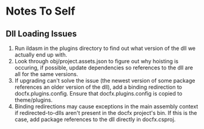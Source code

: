 # Notes To Self

## Dll Loading Issues
1. Run ildasm in the plugins directory to find out what version of the dll we actually end up with.
2. Look through obj/project.assets.json to figure out why hoisting is occuring, if possible, update dependencies so
references to the dll are all for the same versions.
3. If upgrading can't solve the issue (the newest version of some package references an older version of the dll), 
add a binding redirection to docfx.plugins.config. Ensure that docfx.plugins.config is copied to theme/plugins. 
4. Binding redirections may cause exceptions in the main assembly context if redirected-to-dlls aren't present in the 
docfx project's bin. If this is the case, add package references to the dll directly in docfx.csproj.